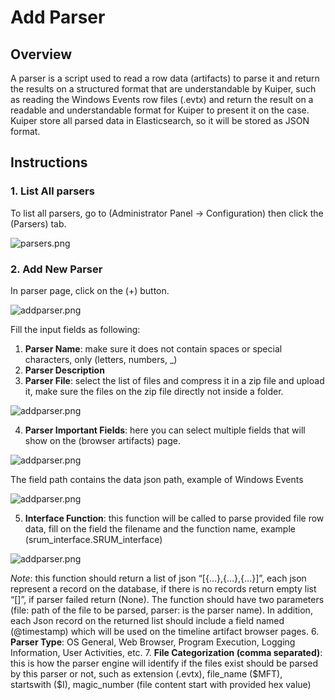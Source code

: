 # Add Parser

## Overview
A parser is a script used to read a row data (artifacts) to parse it and return the results on a structured format that are understandable by Kuiper, such as reading the Windows Events row files (.evtx) and return the result on a readable and understandable format for Kuiper to present it on the case. Kuiper store all parsed data in Elasticsearch, so it will be stored as JSON format. 

## Instructions

### 1. List All parsers

To list all parsers, go to (Administrator Panel -> Configuration) then click the (Parsers) tab.

![parsers.png](https://github.com/salehmuhaysin/Kuiper/blob/master/img/parsers.png?raw=true)


### 2. Add New Parser
In parser page, click on the (+) button.

![addparser.png](https://github.com/salehmuhaysin/Kuiper/blob/master/img/add_parser.png?raw=true)

Fill the input fields as following:
1.	**Parser Name**: make sure it does not contain spaces or special characters, only (letters, numbers, _)
2.	**Parser Description**
3.	**Parser File**: select the list of files and compress it in a zip file and upload it, make sure the files on the zip file directly not inside a folder.

![addparser.png](https://github.com/salehmuhaysin/Kuiper/blob/master/img/add_parser2.png?raw=true)

4.	**Parser Important Fields**: here you can select multiple fields that will show on the (browser artifacts) page.

![addparser.png](https://github.com/salehmuhaysin/Kuiper/blob/master/img/add_parser3.png?raw=true)

The field path contains the data json path, example of Windows Events

![addparser.png](https://github.com/salehmuhaysin/Kuiper/blob/master/img/add_parser4.png?raw=true)

5.	**Interface Function**: this function will be called to parse provided file row data, fill on the field the filename and the function name, example (srum_interface.SRUM_interface)

![addparser.png](https://github.com/salehmuhaysin/Kuiper/blob/master/img/add_parser5.png?raw=true)

*Note*: this function should return a list of json “[{…},{…},{…}]”, each json represent a record on the database, if there is no records return empty list “[]”, if parser failed return (None). The function should have two parameters (file: path of the file to be parsed, parser: is the parser name). In addition, each Json record on the returned list should include a field named (@timestamp) which will be used on the timeline artifact browser pages.
6.	**Parser Type**: OS General, Web Browser, Program Execution, Logging Information, User Activities, etc.
7.	**File Categorization (comma separated)**: this is how the parser engine will identify if the files exist should be parsed by this parser or not, such as extension (.evtx), file_name (\$MFT), startswith (\$I), magic_number (file content start with provided hex value)

